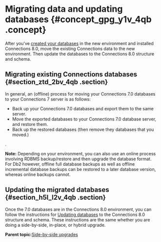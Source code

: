 # Migrating data and updating databases {#concept_gpg_y1v_4qb .concept}

After you've [created your databases](../install/c_install_db_over.md) in the new environment and installed Connections 8.0, move the existing Connections data to the new environment. Then update the databases to the Connections 8.0 structure and schema.

## Migrating existing Connections databases {#section_ztd_2bv_4qb .section}

In general, an \(offline\) process for moving your Connections 7.0 databases to your Connections 7 server is as follows:

-   Back up your Connections 7.0 databases and export them to the same server.
-   Move the exported databases to your Connections 7.0 database server, and restore them.
-   Back up the restored databases \(then remove they databases that you moved.\)

.

**Note:** Depending on your environment, you can also use an online process involving RDBMS backup/restore and then upgrade the database format. For Db2 however, offline full database backups as well as offline incremental database backups can be restored to a later database version, whereas online backups cannot.

## Updating the migrated databases {#section_h5l_l2v_4qb .section}

Once the 7.0 databases are in the Connections 8.0 environment, you can follow the instructions for [Updating databases](t_update_databases-manual.md) to the Connections 8.0 structure and schema. These instructions are the same whether you are doing a side-by-side, in-place, or hybrid upgrade.

**Parent topic:**[Side-by-side upgrades](../migrate/c_sbs_upgrade_container.md)

